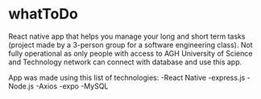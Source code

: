 # whatToDo
React native app that helps you manage your long and short term tasks (project made by a 3-person group for a software engineering class).
Not fully operational as only people with access to AGH University of Science and Technology network can connect with database and use this app.

App was made using this list of technologies:
-React Native
-express.js
-Node.js
-Axios
-expo
-MySQL
